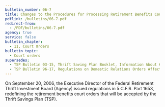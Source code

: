 ```yaml
---
bulletin_number: 06-7
title: Changes to the Procedures for Processing Retirement Benefits Court Orders Affecting Thrift Savings Plan Accounts
pdflink: /bulletins/06-7.pdf
redirect-from:
  - /PDF/bulletins/06-7.pdf
agency: true
service: false
bulletin_chapter:
  - 11, Court Orders
bulletin_topic:
  - Court orders
supersedes:
  - TSP Bulletin 03-15, Thrift Saving Plan Booklet, Information About Court Orders, dated July 9, 2003
  - TSP Bulletin 96-17, Regulations on Domestic Relations Orders Affecting Thrift Savings Plan Accounts, dated June 19, 1996.
---
```


On September 20, 2006, the Executive Director of the Federal Retirement Thrift Investment Board (Agency) issued regulations in 5 C.F.R. Part 1653, redefining the retirement benefits court orders that will be accepted by the Thrift Savings Plan (TSP). 
